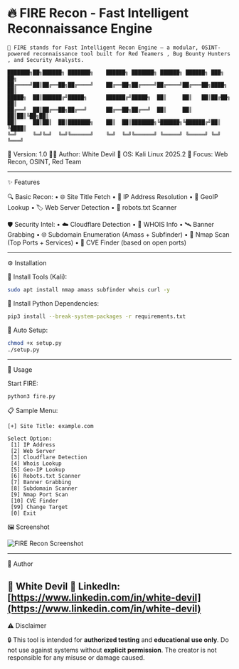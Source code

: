 # 🔥 FIRE Recon - Fast Intelligent Reconnaissance Engine

```
🧠 FIRE stands for Fast Intelligent Recon Engine – a modular, OSINT-powered reconnaissance tool built for Red Teamers , Bug Bounty Hunters , and Security Analysts.
```
```
███████╗██╗██████╗ ███████╗    ██████╗ ███████╗ ██████╗ ██████╗ ███╗   ██╗
██╔════╝██║██╔══██╗██╔════╝    ██╔══██╗██╔════╝██╔════╝██╔═══██╗████╗  ██║
█████╗  ██║██████╔╝█████╗      ██████╔╝█████╗  ██║     ██║   ██║██╔██╗ ██║
██╔══╝  ██║██╔══██╗██╔══╝      ██╔══██╗██╔══╝  ██║     ██║   ██║██║╚██╗██║
██║     ██║██║  ██║███████╗    ██║  ██║███████╗╚██████╗╚██████╔╝██║ ╚████║
╚═╝     ╚═╝╚═╝  ╚═╝╚══════╝    ╚═╝  ╚═╝╚══════╝ ╚═════╝ ╚═════╝ ╚═╝  ╚═══╝
```

🧪 Version: 1.0
🧑‍💻 Author: White Devil
🧭 OS: Kali Linux 2025.2
🎯 Focus: Web Recon, OSINT, Red Team

---

✨ Features

🔍 Basic Recon:
• 🌐 Site Title Fetch
• 📌 IP Address Resolution
• 🧭 GeoIP Lookup
• 🏷️ Web Server Detection
• 🤖 robots.txt Scanner

🛡️ Security Intel:
• ☁️ Cloudflare Detection
• 🧾 WHOIS Info
• 🛰️ Banner Grabbing
• 🌐 Subdomain Enumeration (Amass + Subfinder)
• 🚀 Nmap Scan (Top Ports + Services)
• 🧨 CVE Finder (based on open ports)

---

⚙️ Installation

🔧 Install Tools (Kali):

```bash
sudo apt install nmap amass subfinder whois curl -y
```

🐍 Install Python Dependencies:

```bash
pip3 install --break-system-packages -r requirements.txt
```

🧠 Auto Setup:

```bash
chmod +x setup.py
./setup.py
```

---

🚀 Usage

Start FIRE:

```bash
python3 fire.py
```

📋 Sample Menu:

```
[+] Site Title: example.com

Select Option:
 [1] IP Address
 [2] Web Server
 [3] Cloudflare Detection
 [4] Whois Lookup
 [5] Geo-IP Lookup
 [6] Robots.txt Scanner
 [7] Banner Grabbing
 [8] Subdomain Scanner
 [9] Nmap Port Scan
 [10] CVE Finder
 [99] Change Target
 [0] Exit
```

 🖼️ Screenshot

![FIRE Recon Screenshot](https://raw.githubusercontent.com/WhiteDevil/FIRE-Recon/main/screenshot.png)

---

👑 Author

🧑 White Devil
🔗 LinkedIn: [https://www.linkedin.com/in/white-devil](https://www.linkedin.com/in/white-devil)
---

⚠️ Disclaimer

🔒 This tool is intended for **authorized testing** and **educational use only**.
Do not use against systems without **explicit permission**.
The creator is not responsible for any misuse or damage caused.

